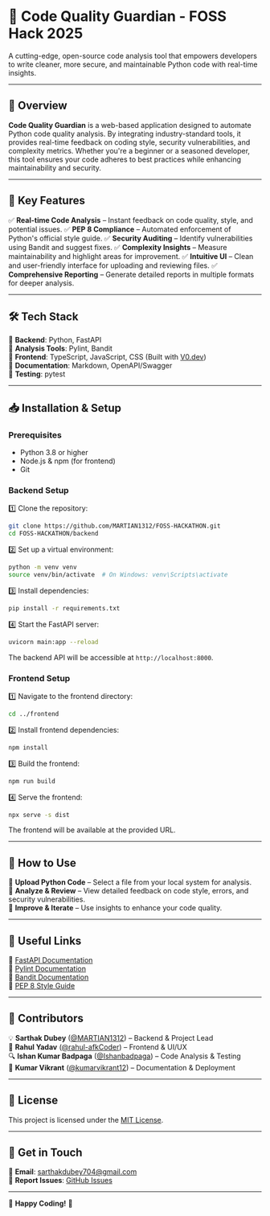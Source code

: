 
# 🚀 Code Quality Guardian - FOSS Hack 2025

A cutting-edge, open-source code analysis tool that empowers developers to write cleaner, more secure, and maintainable Python code with real-time insights.

---

## 📌 Overview

**Code Quality Guardian** is a web-based application designed to automate Python code quality analysis. By integrating industry-standard tools, it provides real-time feedback on coding style, security vulnerabilities, and complexity metrics. Whether you're a beginner or a seasoned developer, this tool ensures your code adheres to best practices while enhancing maintainability and security.

---

## 🌟 Key Features

✅ **Real-time Code Analysis** – Instant feedback on code quality, style, and potential issues.
✅ **PEP 8 Compliance** – Automated enforcement of Python's official style guide.
✅ **Security Auditing** – Identify vulnerabilities using Bandit and suggest fixes.
✅ **Complexity Insights** – Measure maintainability and highlight areas for improvement.
✅ **Intuitive UI** – Clean and user-friendly interface for uploading and reviewing files.
✅ **Comprehensive Reporting** – Generate detailed reports in multiple formats for deeper analysis.

---

## 🛠️ Tech Stack

🔹 **Backend**: Python, FastAPI  
🔹 **Analysis Tools**: Pylint, Bandit  
🔹 **Frontend**: TypeScript, JavaScript, CSS (Built with [V0.dev](https://v0.dev))  
🔹 **Documentation**: Markdown, OpenAPI/Swagger  
🔹 **Testing**: pytest  

---

## 📥 Installation & Setup

### Prerequisites

- Python 3.8 or higher  
- Node.js & npm (for frontend)  
- Git  

### Backend Setup

1️⃣ Clone the repository:
   ```bash
   git clone https://github.com/MARTIAN1312/FOSS-HACKATHON.git
   cd FOSS-HACKATHON/backend
   ```

2️⃣ Set up a virtual environment:
   ```bash
   python -m venv venv
   source venv/bin/activate  # On Windows: venv\Scripts\activate
   ```

3️⃣ Install dependencies:
   ```bash
   pip install -r requirements.txt
   ```

4️⃣ Start the FastAPI server:
   ```bash
   uvicorn main:app --reload
   ```
   The backend API will be accessible at `http://localhost:8000`.

### Frontend Setup

1️⃣ Navigate to the frontend directory:
   ```bash
   cd ../frontend
   ```

2️⃣ Install frontend dependencies:
   ```bash
   npm install
   ```

3️⃣ Build the frontend:
   ```bash
   npm run build
   ```

4️⃣ Serve the frontend:
   ```bash
   npx serve -s dist
   ```
   The frontend will be available at the provided URL.

---

## 🎯 How to Use

🔹 **Upload Python Code** – Select a file from your local system for analysis.  
🔹 **Analyze & Review** – View detailed feedback on code style, errors, and security vulnerabilities.  
🔹 **Improve & Iterate** – Use insights to enhance your code quality.  

---

## 🔗 Useful Links

📌 [FastAPI Documentation](https://fastapi.tiangolo.com/)  
📌 [Pylint Documentation](https://pylint.readthedocs.io/)  
📌 [Bandit Documentation](https://bandit.readthedocs.io/)  
📌 [PEP 8 Style Guide](https://www.python.org/dev/peps/pep-0008/)  

---

## 👥 Contributors

💡 **Sarthak Dubey** ([@MARTIAN1312](https://github.com/MARTIAN1312)) – Backend & Project Lead  
🎨 **Rahul Yadav** ([@rahul-afkCoder](https://github.com/rahul-afkCoder)) – Frontend & UI/UX  
🔍 **Ishan Kumar Badpaga** ([@Ishanbadpaga](https://github.com/Ishanbadpaga)) – Code Analysis & Testing  
📖 **Kumar Vikrant** ([@kumarvikrant12](https://github.com/kumarvikrant12)) – Documentation & Deployment  

---

## 📜 License

This project is licensed under the [MIT License](LICENSE).

---

## 📧 Get in Touch

💌 **Email**: sarthakdubey704@gmail.com  
🐛 **Report Issues**: [GitHub Issues](https://github.com/MARTIAN1312/FOSS-HACKATHON/issues)  

---

🚀 **Happy Coding!** 🎯
```
